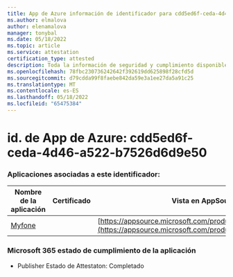 ```yaml
---
title: App de Azure información de identificador para cdd5ed6f-ceda-4d46-a522-b7526d6d9e50
ms.author: elmalova
author: elenamalova
manager: tonybal
ms.date: 05/18/2022
ms.topic: article
ms.service: attestation
certification_type: attested
description: Toda la información de seguridad y cumplimiento disponible para cdd5ed6f-ceda-4d46-a522-b7526d6d9e50.
ms.openlocfilehash: 78fbc230736242642f392619dd625898f28cfd5d
ms.sourcegitcommit: d79cdda99f8faebe842da59e3a1ee27da5a91c25
ms.translationtype: MT
ms.contentlocale: es-ES
ms.lasthandoff: 05/18/2022
ms.locfileid: "65475384"
---
```

# <a name="azure-app-id-cdd5ed6f-ceda-4d46-a522-b7526d6d9e50"></a>id. de App de Azure: cdd5ed6f-ceda-4d46-a522-b7526d6d9e50


### <a name="apps-associated-with-this-id"></a>Aplicaciones asociadas a este identificador:
| **Nombre de la aplicación** | **Certificado** | **Vista en AppSource** |
|--------------|---------------|-----------------------|
| [Myfone](../forward/WA200000716.md) |  | [https://appsource.microsoft.com/product/office/WA200000716](https://appsource.microsoft.com/product/office/WA200000716) |

### <a name="microsoft-365-app-compliance-status"></a>Microsoft 365 estado de cumplimiento de la aplicación
- Publisher Estado de Attestaton: Completado
